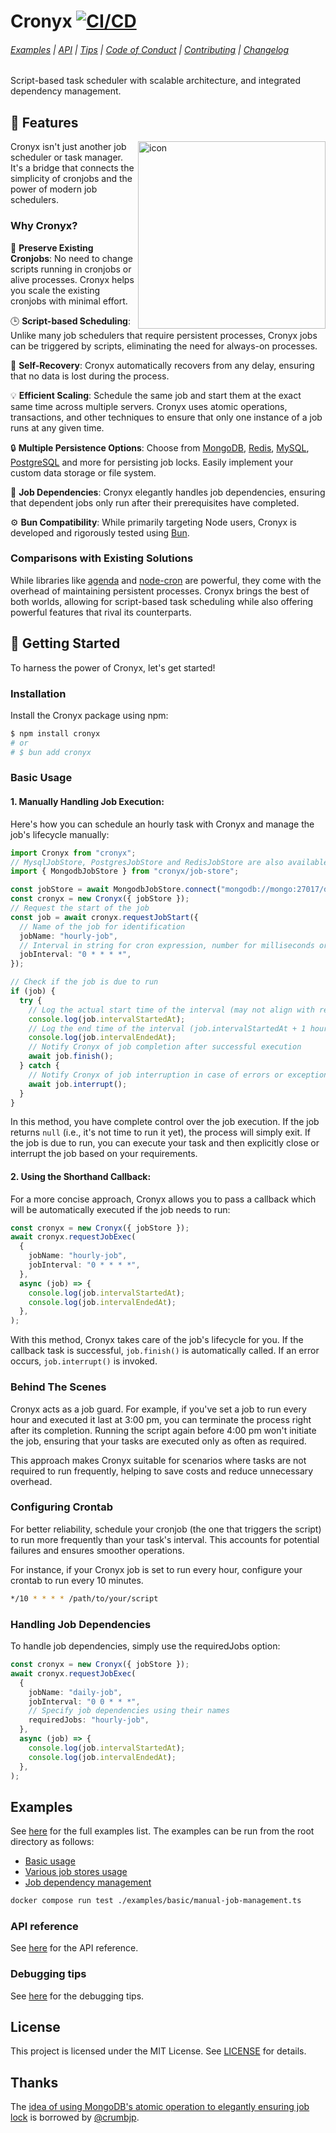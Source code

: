 # Cronyx [![CI/CD](https://github.com/yujiosaka/Cronyx/actions/workflows/ci_cd.yml/badge.svg)](https://github.com/yujiosaka/Cronyx/actions/workflows/ci_cd.yml)

###### [Examples](https://github.com/yujiosaka/Cronyx/blob/main/examples) | [API](https://github.com/yujiosaka/Cronyx/blob/main/docs/API.md) | [Tips](https://github.com/yujiosaka/Cronyx/blob/main/docs/TIPS.md) | [Code of Conduct](https://github.com/yujiosaka/Cronyx/blob/main/docs/CODE_OF_CONDUCT.md) | [Contributing](https://github.com/yujiosaka/Cronyx/blob/main/docs/CONTRIBUTING.md) | [Changelog](https://github.com/yujiosaka/Cronyx/blob/main/docs/CHANGELOG.md)

Script-based task scheduler with scalable architecture, and integrated dependency management.

## 🌟 Features

<img src="https://github.com/yujiosaka/Cronyx/assets/2261067/116f05f6-ac46-4601-9a56-2a5091c2bf21" alt="icon" width="300" align="right">

Cronyx isn't just another job scheduler or task manager. It's a bridge that connects the simplicity of cronjobs and the power of modern job schedulers.

### Why Cronyx?

🔗 **Preserve Existing Cronjobs**: No need to change scripts running in cronjobs or alive processes. Cronyx helps you scale the existing cronjobs with minimal effort.

🕒 **Script-based Scheduling**: Unlike many job schedulers that require persistent processes, Cronyx jobs can be triggered by scripts, eliminating the need for always-on processes.

🔄 **Self-Recovery**: Cronyx automatically recovers from any delay, ensuring that no data is lost during the process.

💡 **Efficient Scaling**: Schedule the same job and start them at the exact same time across multiple servers. Cronyx uses atomic operations, transactions, and other techniques to ensure that only one instance of a job runs at any given time.

🔒 **Multiple Persistence Options**: Choose from [MongoDB](https://www.mongodb.com/), [Redis](https://redis.io/), [MySQL](https://www.mysql.com/), [PostgreSQL](https://www.postgresql.org/) and more for persisting job locks. Easily implement your custom data storage or file system.

🔗 **Job Dependencies**: Cronyx elegantly handles job dependencies, ensuring that dependent jobs only run after their prerequisites have completed.

⚙️ **Bun Compatibility**: While primarily targeting Node users, Cronyx is developed and rigorously tested using [Bun](https://bun.sh/).

### Comparisons with Existing Solutions

While libraries like [agenda](https://github.com/agenda/agenda) and [node-cron](https://github.com/node-cron/node-cron) are powerful, they come with the overhead of maintaining persistent processes. Cronyx brings the best of both worlds, allowing for script-based task scheduling while also offering powerful features that rival its counterparts.

## 🚀 Getting Started

To harness the power of Cronyx, let's get started!

### Installation

Install the Cronyx package using npm:

```sh
$ npm install cronyx
# or
# $ bun add cronyx
```

### Basic Usage

#### 1. Manually Handling Job Execution:

Here's how you can schedule an hourly task with Cronyx and manage the job's lifecycle manually:

```ts
import Cronyx from "cronyx";
// MysqlJobStore, PostgresJobStore and RedisJobStore are also available out of the box
import { MongodbJobStore } from "cronyx/job-store";

const jobStore = await MongodbJobStore.connect("mongodb://mongo:27017/db");
const cronyx = new Cronyx({ jobStore });
// Request the start of the job
const job = await cronyx.requestJobStart({
  // Name of the job for identification
  jobName: "hourly-job",
  // Interval in string for cron expression, number for milliseconds or date-fns Duration object
  jobInterval: "0 * * * *",
});

// Check if the job is due to run
if (job) {
  try {
    // Log the actual start time of the interval (may not align with real execution time)
    console.log(job.intervalStartedAt);
    // Log the end time of the interval (job.intervalStartedAt + 1 hour for this hourly job)
    console.log(job.intervalEndedAt);
    // Notify Cronyx of job completion after successful execution
    await job.finish();
  } catch {
    // Notify Cronyx of job interruption in case of errors or exceptions
    await job.interrupt();
  }
}
```

In this method, you have complete control over the job execution. If the job returns `null` (i.e., it's not time to run it yet), the process will simply exit. If the job is due to run, you can execute your task and then explicitly close or interrupt the job based on your requirements.

#### 2. Using the Shorthand Callback:

For a more concise approach, Cronyx allows you to pass a callback which will be automatically executed if the job needs to run:

```ts
const cronyx = new Cronyx({ jobStore });
await cronyx.requestJobExec(
  {
    jobName: "hourly-job",
    jobInterval: "0 * * * *",
  },
  async (job) => {
    console.log(job.intervalStartedAt);
    console.log(job.intervalEndedAt);
  },
);
```

With this method, Cronyx takes care of the job's lifecycle for you. If the callback task is successful, `job.finish()` is automatically called. If an error occurs, `job.interrupt()` is invoked.

### Behind The Scenes

Cronyx acts as a job guard. For example, if you've set a job to run every hour and executed it last at 3:00 pm, you can terminate the process right after its completion. Running the script again before 4:00 pm won't initiate the job, ensuring that your tasks are executed only as often as required.

This approach makes Cronyx suitable for scenarios where tasks are not required to run frequently, helping to save costs and reduce unnecessary overhead.

### Configuring Crontab

For better reliability, schedule your cronjob (the one that triggers the script) to run more frequently than your task's interval. This accounts for potential failures and ensures smoother operations.

For instance, if your Cronyx job is set to run every hour, configure your crontab to run every 10 minutes.

```sh
*/10 * * * * /path/to/your/script
```

### Handling Job Dependencies

To handle job dependencies, simply use the requiredJobs option:

```ts
const cronyx = new Cronyx({ jobStore });
await cronyx.requestJobExec(
  {
    jobName: "daily-job",
    jobInterval: "0 0 * * *",
    // Specify job dependencies using their names
    requiredJobs: "hourly-job",
  },
  async (job) => {
    console.log(job.intervalStartedAt);
    console.log(job.intervalEndedAt);
  },
);
```

## Examples

See [here](https://github.com/yujiosaka/Cronyx/blob/main/examples) for the full examples list. The examples can be run from the root directory as follows:

- [Basic usage](https://github.com/yujiosaka/Cronyx/blob/main/examples/basic)
- [Various job stores usage](https://github.com/yujiosaka/Cronyx/blob/main/examples/job-stores)
- [Job dependency management](https://github.com/yujiosaka/Cronyx/blob/main/examples/job-dependency)

```sh
docker compose run test ./examples/basic/manual-job-management.ts
```

### API reference

See [here](https://github.com/yujiosaka/Cronyx/blob/main/docs/API.md) for the API reference.

### Debugging tips

See [here](https://github.com/yujiosaka/Cronyx/blob/main/docs/TIPS.md) for the debugging tips.

## License

This project is licensed under the MIT License. See [LICENSE](https://github.com/yujiosaka/Cronyx/blob/main/LICENSE) for details.

## Thanks

The [idea of using MongoDB's atomic operation to elegantly ensuring job lock](https://github.com/yujiosaka/Cronyx/blob/main/src/job-store/mongodb.ts) is borrowed by [@crumbjp](https://github.com/crumbjp).
